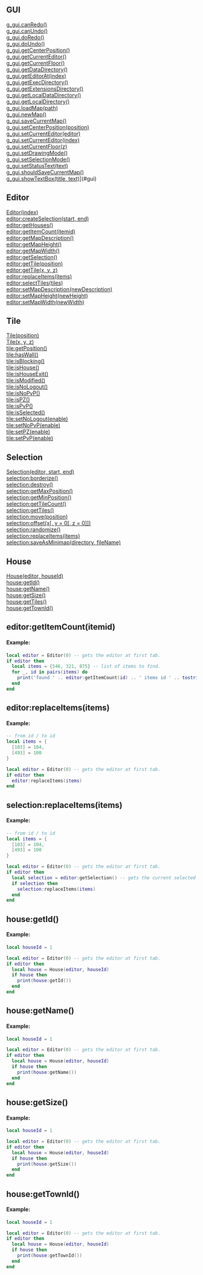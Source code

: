 ## <a name='gui'>GUI</a>
[g_gui.canRedo()](#gui)  
[g_gui.canUndo()](#gui)  
[g_gui.doRedo()](#gui)  
[g_gui.doUndo()](#gui)  
[g_gui.getCenterPosition()](#gui)  
[g_gui.getCurrentEditor()](#gui)  
[g_gui.getCurrentFloor()](#gui)  
[g_gui.getDataDirectory()](#gui)  
[g_gui.getEditorAt(index)](#gui)  
[g_gui.getExecDirectory()](#gui)  
[g_gui.getExtensionsDirectory()](#gui)  
[g_gui.getLocalDataDirectory()](#gui)  
[g_gui.getLocalDirectory()](#gui)  
[g_gui.loadMap(path)](#gui)    
[g_gui.newMap()](#gui)  
[g_gui.saveCurrentMap()](#gui)  
[g_gui.setCenterPosition(position)](#gui)  
[g_gui.setCurrentEditor(editor)](#gui)  
[g_gui.setCurrentEditor(index)](#gui)  
[g_gui.setCurrentFloor(z)](#gui)  
[g_gui.setDrawingMode()](#gui)  
[g_gui.setSelectionMode()](#gui)  
[g_gui.setStatusText(text)](#gui)  
[g_gui.shouldSaveCurrentMap()](#gui)  
[g_gui.showTextBox(title, text)]()](#gui)  

## <a name='editor'>Editor</a>
[Editor(index)](#editor)  
[editor:createSelection(start, end)](#editor)  
[editor:getHouses()](#editor)  
[editor:getItemCount(itemid)](#editor_getItemCount)  
[editor:getMapDescription()](#editor)  
[editor:getMapHeight()](#editor)  
[editor:getMapWidth()](#editor)  
[editor:getSelection()](#editor)  
[editor:getTile(position)](#editor)  
[editor:getTile(x, y, z)](#editor)  
[editor:replaceItems(items)](#editor_replaceItems)  
[editor:selectTiles(tiles)](#editor)  
[editor:setMapDescription(newDescription)](#editor)  
[editor:setMapHeight(newHeight)](#editor)  
[editor:setMapWidth(newWidth)](#editor)  

## <a name='tile'>Tile</a>
[Tile(position)](#tile)  
[Tile(x, y, z)](#tile)  
[tile:getPosition()](#tile)  
[tile:hasWall()](#tile)  
[tile:isBlocking()](#tile)  
[tile:isHouse()](#tile)  
[tile:isHouseExit()](#tile)  
[tile:isModified()](#tile)  
[tile:isNoLogout()](#tile)  
[tile:isNoPvP()](#tile)  
[tile:isPZ()](#tile)  
[tile:isPvP()](#tile)  
[tile:isSelected()](#tile)  
[tile:setNoLogout(enable)](#tile)  
[tile:setNoPvP(enable)](#tile)  
[tile:setPZ(enable)](#tile)  
[tile:setPvP(enable)](#tile)  

## <a name='selection'>Selection</a>
[Selection(editor, start, end)](#selection)  
[selection:borderize()](#selection)  
[selection:destroy()](#selection)  
[selection:getMaxPosition()](#selection)  
[selection:getMinPosition()](#selection)  
[selection:getTileCount()](#selection)  
[selection:getTiles()](#selection)  
[selection:move(position)](#selection)  
[selection:offset(x[, y = 0[, z = 0]])](#selection)  
[selection:randomize()](#selection)  
[selection:replaceItems(items)](#selection_replaceItems)  
[selection:saveAsMinimap(directory, fileName)](#selection)  

## <a name='house'>House</a>
[House(editor, houseId)](#house)  
[house:getId()](#house_getId)  
[house:getName()](#house_getName)  
[house:getSize()](#house_getSize)  
[house:getTiles()](#house)  
[house:getTownId()](#house_getTownId)  

## <a name='editor_getItemCount'>editor:getItemCount(itemid)</a>
#### Example:
```Lua
local editor = Editor(0) -- gets the editor at first tab.
if editor then
  local items = {546, 321, 875} -- list of items to find.
  for _, id in pairs(items) do
    print('found ' .. editor:getItemCount(id) .. ' items id ' .. tostring(id))
  end
end
```

## <a name='editor_replaceItems'>editor:replaceItems(items)</a>
#### Example:
```Lua
-- from id / to id
local items = {
  [103] = 104,
  [493] = 100
}

local editor = Editor(0) -- gets the editor at first tab.
if editor then
  editor:replaceItems(items)
end
```

## <a name='selection_replaceItems'>selection:replaceItems(items)</a>
#### Example:
```Lua
-- from id / to id
local items = {
  [103] = 104,
  [493] = 100
}

local editor = Editor(0) -- gets the editor at first tab.
if editor then
  local selection = editor:getSelection() -- gets the current selected area.
  if selection then
    selection:replaceItems(items)
  end
end
```

## <a name='house_getId'>house:getId()</a>
#### Example:
```Lua
local houseId = 1

local editor = Editor(0) -- gets the editor at first tab.
if editor then
  local house = House(editor, houseId)
  if house then
    print(house:getId())
  end
end
```

## <a name='house_getName'>house:getName()</a>
#### Example:
```Lua
local houseId = 1

local editor = Editor(0) -- gets the editor at first tab.
if editor then
  local house = House(editor, houseId)
  if house then
    print(house:getName())
  end
end
```

## <a name='house_getSize'>house:getSize()</a>
#### Example:
```Lua
local houseId = 1

local editor = Editor(0) -- gets the editor at first tab.
if editor then
  local house = House(editor, houseId)
  if house then
    print(house:getSize())
  end
end
```

## <a name='house_getTownId'>house:getTownId()</a>
#### Example:
```Lua
local houseId = 1

local editor = Editor(0) -- gets the editor at first tab.
if editor then
  local house = House(editor, houseId)
  if house then
    print(house:getTownId())
  end
end
```
